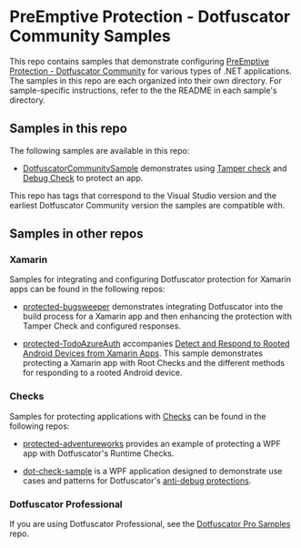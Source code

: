 # PreEmptive Protection - Dotfuscator Community Samples

This repo contains samples that demonstrate configuring [PreEmptive Protection - Dotfuscator Community](https://www.preemptive.com/products/dotfuscator/overview) for various types of .NET applications. 
The samples in this repo are each organized into their own directory.
For sample-specific instructions, refer to the the README in each sample's directory.

## Samples in this repo

The following samples are available in this repo:

* [DotfuscatorCommunitySample](DotfuscatorCommunitySample) demonstrates using [Tamper check](https://www.preemptive.com/dotfuscator/ce/docs/help/checks_tamper.html) and [Debug Check](https://www.preemptive.com/dotfuscator/ce/docs/help/checks_debug.html) to protect an app.

This repo has tags that correspond to the Visual Studio version and the earliest Dotfuscator Community version the samples are compatible with. 

## Samples in other repos

### Xamarin 

Samples for integrating and configuring Dotfuscator protection for Xamarin apps can be found in the following repos:

* [protected-bugsweeper](https://github.com/preemptive/protected-bugsweeper) demonstrates integrating Dotfuscator into the build process for a Xamarin app and then enhancing the protection with Tamper Check and configured responses.

* [protected-TodoAzureAuth](https://github.com/preemptive/Protected-TodoAzureAuth) accompanies [Detect and Respond to Rooted Android Devices from Xamarin Apps](https://msdn.microsoft.com/en-US/magazine/mt846653). 
  This sample demonstrates protecting a Xamarin app with Root Checks and the different methods for responding to a rooted Android device.

### Checks

Samples for protecting applications with [Checks](https://www.preemptive.com/dotfuscator/pro/userguide/en/protection_checks_overview.html) can be found in the following repos:

* [protected-adventureworks](https://github.com/preemptive/protected-adventureworks) provides an example of protecting a WPF app with Dotfuscator's Runtime Checks.

* [dot-check-sample](https://github.com/preemptive/dot-check-sample) is a WPF application designed to demonstrate use cases and patterns for Dotfuscator's [anti-debug protections](https://www.preemptive.com/dotfuscator/pro/userguide/en/protection_checks_debug.html).

### Dotfuscator Professional

If you are using Dotfuscator Professional, see the [Dotfuscator Pro Samples](https://github.com/preemptive/dotfuscator-pro-samples) repo.
